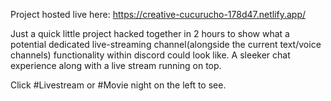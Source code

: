 Project hosted live here: https://creative-cucurucho-178d47.netlify.app/

Just a quick little project hacked together in 2 hours to show what a potential dedicated live-streaming channel(alongside the current text/voice channels) functionality within discord could look like. A sleeker chat experience along with a live stream running on top. 

Click #Livestream or #Movie night on the left to see.
